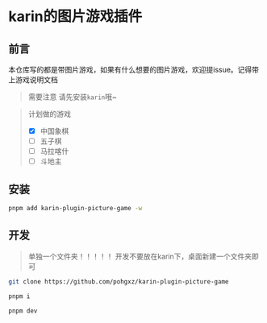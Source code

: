 # karin的图片游戏插件

## 前言

本仓库写的都是带图片游戏，如果有什么想要的图片游戏，欢迎提issue。记得带上游戏说明文档

> 需要注意 请先安装`karin`哦~

> 计划做的游戏
> - [x] 中国象棋
> - [ ] 五子棋
> - [ ] 马拉喀什
> - [ ] 斗地主

## 安装

```bash
pnpm add karin-plugin-picture-game -w
```

## 开发

> 单独一个文件夹！！！！！
> 开发不要放在karin下，桌面新建一个文件夹即可

```bash
git clone https://github.com/pohgxz/karin-plugin-picture-game
```

```bash
pnpm i
```

```bash
pnpm dev
```